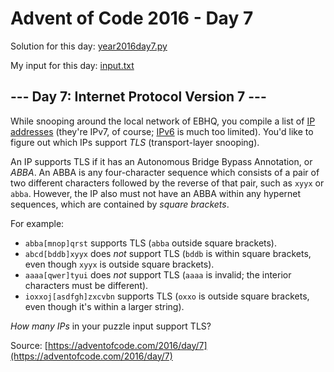 # Advent of Code 2016 - Day 7

Solution for this day: [year2016day7.py](year2016/day7/year2016day7.py)

My input for this day: [input.txt](year2016/day7/input.txt)

## \--- Day 7: Internet Protocol Version 7 ---

While snooping around the local network of EBHQ, you compile a list of [IP
addresses](https://en.wikipedia.org/wiki/IP_address) (they're IPv7, of course;
[IPv6](https://en.wikipedia.org/wiki/IPv6) is much too limited). You'd like to
figure out which IPs support _TLS_ (transport-layer snooping).

An IP supports TLS if it has an Autonomous Bridge Bypass Annotation, or
_ABBA_. An ABBA is any four-character sequence which consists of a pair of two
different characters followed by the reverse of that pair, such as `xyyx` or
`abba`. However, the IP also must not have an ABBA within any hypernet
sequences, which are contained by _square brackets_.

For example:

  * `abba[mnop]qrst` supports TLS (`abba` outside square brackets).
  * `abcd[bddb]xyyx` does _not_ support TLS (`bddb` is within square brackets, even though `xyyx` is outside square brackets).
  * `aaaa[qwer]tyui` does _not_ support TLS (`aaaa` is invalid; the interior characters must be different).
  * `ioxxoj[asdfgh]zxcvbn` supports TLS (`oxxo` is outside square brackets, even though it's within a larger string).

_How many IPs_ in your puzzle input support TLS?



Source: [https://adventofcode.com/2016/day/7](https://adventofcode.com/2016/day/7)

